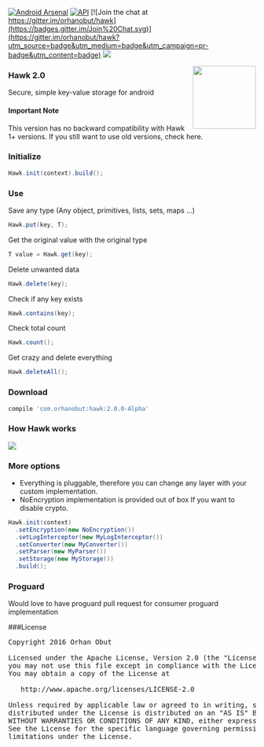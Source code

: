 [![Android Arsenal](https://img.shields.io/badge/Android%20Arsenal-Hawk-brightgreen.svg?style=flat)](https://android-arsenal.com/details/1/1568)      [![API](https://img.shields.io/badge/API-10%2B-brightgreen.svg?style=flat)](https://android-arsenal.com/api?level=10)   [![Join the chat at https://gitter.im/orhanobut/hawk](https://badges.gitter.im/Join%20Chat.svg)](https://gitter.im/orhanobut/hawk?utm_source=badge&utm_medium=badge&utm_campaign=pr-badge&utm_content=badge)  [![](https://img.shields.io/badge/AndroidWeekly-%23141-blue.svg)](http://androidweekly.net/issues/issue-141)

<img align='right' src='https://github.com/orhanobut/hawk/blob/master/art/hawk-logo.png' width='128' height='128'/>

### Hawk 2.0
Secure, simple key-value storage for android

#### Important Note
This version has no backward compatibility with Hawk 1+ versions. If you still want to use old versions, check here.

### Initialize
```java
Hawk.init(context).build();
```
### Use
Save any type (Any object, primitives, lists, sets, maps ...)
```java
Hawk.put(key, T);
```
Get the original value with the original type
```java
T value = Hawk.get(key);
```
Delete unwanted data
```java
Hawk.delete(key);
```
Check if any key exists
```java
Hawk.contains(key);
```
Check total count
```java
Hawk.count();
```
Get crazy and delete everything
```java
Hawk.deleteAll();
```

### Download
```groovy
compile 'com.orhanobut:hawk:2.0.0-Alpha'
```

###  How Hawk works

<img src='https://github.com/orhanobut/hawk/blob/master/art/how-hawk-works.png'/>

### More options
- Everything is pluggable, therefore you can change any layer with your custom implementation.
- NoEncryption implementation is provided out of box If you want to disable crypto.
```java
Hawk.init(context)
  .setEncryption(new NoEncryption())
  .setLogInterceptor(new MyLogInterceptor())
  .setConverter(new MyConverter())
  .setParser(new MyParser())
  .setStorage(new MyStorage())
  .build();
```

### Proguard
Would love to have proguard pull request for consumer proguard implementation

###License
<pre>
Copyright 2016 Orhan Obut

Licensed under the Apache License, Version 2.0 (the "License");
you may not use this file except in compliance with the License.
You may obtain a copy of the License at

   http://www.apache.org/licenses/LICENSE-2.0

Unless required by applicable law or agreed to in writing, software
distributed under the License is distributed on an "AS IS" BASIS,
WITHOUT WARRANTIES OR CONDITIONS OF ANY KIND, either express or implied.
See the License for the specific language governing permissions and
limitations under the License.
</pre>


